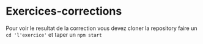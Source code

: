 # Exercices-corrections

Pour voir le resultat de la correction vous devez cloner la repository faire un ```cd 'l'exercice'``` et taper un ```npm start```